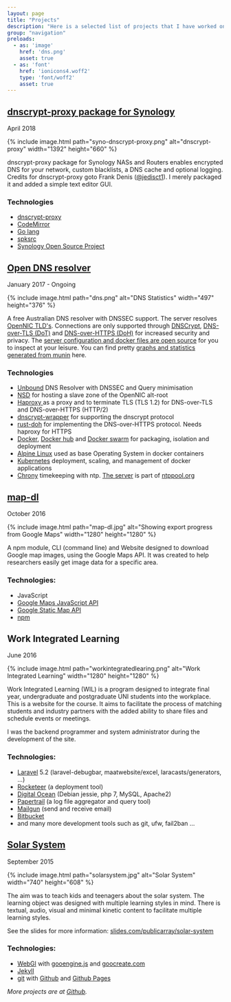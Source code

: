 ```yaml
---
layout: page
title: "Projects"
description: "Here is a selected list of projects that I have worked on."
group: "navigation"
preloads:
  - as: 'image'
    href: 'dns.png'
    asset: true
  - as: 'font'
    href: 'ionicons4.woff2'
    type: 'font/woff2'
    asset: true
---
```


## [dnscrypt-proxy package for Synology](https://github.com/publicarray/spksrc/releases)

April 2018

{% include image.html path="syno-dnscrypt-proxy.png" alt="dnscrypt-proxy" width="1392" height="660" %}

dnscrypt-proxy package for Synology NASs and Routers enables encrypted DNS for your network, custom blacklists, a DNS cache and optional logging. Credits for dnscrypt-proxy goto Frank Denis ([@jedisct1](https://twitter.com/jedisct1)). I merely packaged it and added a simple text editor GUI.

### Technologies
* [dnscrypt-proxy](https://github.com/jedisct1/dnscrypt-proxy)
* [CodeMirror](https://codemirror.net/)
* [Go lang](https://golang.org)
* [spksrc](https://github.com/SynoCommunity/spksrc)
* [Synology Open Source Project](https://sourceforge.net/projects/dsgpl/)

## [Open DNS resolver](https://dns.seby.io)

January 2017 - Ongoing

{% include image.html path="dns.png" alt="DNS Statistics" width="497" height="376" %}

A free Australian DNS resolver with DNSSEC support. The server resolves [OpenNIC TLD's](https://www.opennic.org/). Connections are only supported through [DNSCrypt](https://dnscrypt.info/protocol), [DNS-over-TLS (DoT)](https://tools.ietf.org/html/rfc7858) and [DNS-over-HTTPS (DoH)](https://tools.ietf.org/html/draft-ietf-doh-dns-over-https) for increased security and privacy. The [server configuration and docker files are open source](https://github.com/publicarray/dns-resolver-infra) for you to inspect at your leisure. You can find pretty [graphs and statistics generated from munin](https://dns.seby.io/stats.html) here.

### Technologies
* [Unbound](https://www.unbound.net/) DNS Resolver with DNSSEC and Query minimisation
* [NSD](https://www.nlnetlabs.nl/projects/nsd/) for hosting a slave zone of the OpenNIC alt-root 
* [Haproxy ](https://www.haproxy.org/) as a proxy and to terminate TLS (TLS 1.2) for DNS-over-TLS and DNS-over-HTTPS (HTTP/2)
* [dnscrypt-wrapper](https://github.com/cofyc/dnscrypt-wrapper) for supporting the dnscrypt protocol
* [rust-doh](https://github.com/jedisct1/rust-doh) for implementing the DNS-over-HTTPS protocol. Needs haproxy for HTTPS
* [Docker](https://docker.com/), [Docker hub](https://hub.docker.com/u/publicarray/) and [Docker swarm](https://docs.docker.com/engine/swarm/) for packaging, isolation and deployment
* [Alpine Linux](https://alpinelinux.org/) used as base Operating System in docker containers
* [Kubernetes](https://kubernetes.io/) deployment, scaling, and management of docker applications
* [Chrony](https://chrony.tuxfamily.org/) timekeeping with ntp. [The server](http://www.pool.ntp.org/user/b9nv9cqbjuhggucwvz364) is part of [ntppool.org](https://ntppool.org/)

## [map-dl](https://www.npmjs.com/package/map-dl)

October 2016

{% include image.html path="map-dl.jpg" alt="Showing export progress from Google Maps" width="1280" height="1280" %}

A npm module, CLI (command line) and Website designed to download Google map images, using the Google Maps API. It was created to help researchers easily get image data for a specific area.

### Technologies:

* JavaScript
* [Google Maps JavaScript API](https://developers.google.com/maps/documentation/javascript/)
* [Google Static Map API](https://developers.google.com/maps/documentation/static-maps/)
* [npm](https://npmjs.com)

## Work Integrated Learning

June 2016

{% include image.html path="workintegratedlearing.png" alt="Work Integrated Learning" width="1280" height="1280" %}

Work Integrated Learning (WIL) is a program designed to integrate final year, undergraduate and postgraduate UNI students into the workplace. This is a website for the course. It aims to facilitate the process of matching students and industry partners with the added ability to share files and schedule events or meetings.

I was the backend programmer and system administrator during the development of the site.

### Technologies:
* [Laravel](https://laravel.com/) 5.2 (laravel-debugbar, maatwebsite/excel, laracasts/generators, ...)
* [Rocketeer](http://rocketeer.autopergamene.eu/) (a deployment tool)
* [Digital Ocean](https://www.digitalocean.com/) (Debian jessie, php 7, MySQL, Apache2)
* [Papertrail](https://papertrailapp.com/) (a log file aggregator and query tool)
* [Mailgun](https://mailgun.com/) (send and receive email)
* [Bitbucket](https://bitbucket.org/)
* and many more development tools such as git, ufw, fail2ban ...

## [Solar System](https://publicarray.github.io/solarsystem/)

September 2015

{% include image.html path="solarsystem.jpg" alt="Solar System" width="740" height="608" %}

The aim was to teach kids and teenagers about the solar system. The learning object was designed with multiple learning styles in mind. There is textual, audio, visual and minimal kinetic content to facilitate multiple learning styles. 

See the slides for more information: [slides.com/publicarray/solar-system](https://slides.com/publicarray/solar-system)

### Technologies:

* [WebGl](https://en.wikipedia.org/wiki/WebGL) with [gooengine.js](https://github.com/GooTechnologies/goojs) and [goocreate.com](https://goocreate.com/)
* [Jekyll](https://jekyllrb.com/)
* [git](https://git-scm.com/) with [Github](https://github.com/) and [Github Pages](https://pages.github.com/)

*More projects are at [Github](https://github.com/publicarray).*
